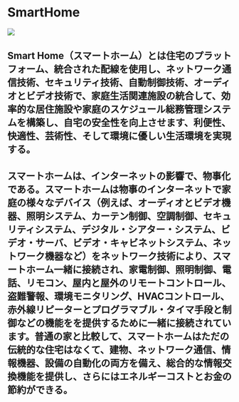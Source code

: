 # SmartHome

![](../images/smarthome1.png)



## Smart Home（スマートホーム）とは住宅のプラットフォーム、統合された配線を使用し、ネットワーク通信技術、セキュリティ技術、自動制御技術、オーディオとビデオ技術で、家庭生活関連施設の統合して、効率的な居住施設や家庭のスケジュール総務管理システムを構築し、自宅の安全性を向上させます、利便性、快適性、芸術性、そして環境に優しい生活環境を実現する。
## スマートホームは、インターネットの影響で、物事化である。スマートホームは物事のインターネットで家庭の様々なデバイス（例えば、オーディオとビデオ機器、照明システム、カーテン制御、空調制御、セキュリティシステム、デジタル・シアター・システム、ビデオ・サーバ、ビデオ・キャビネットシステム、ネットワーク機器など）をネットワーク技術により、スマートホーム一緒に接続され、家電制御、照明制御、電話、リモコン、屋内と屋外のリモートコントロール、盗難警報、環境モニタリング、HVACコントロール、赤外線リピーターとプログラマブル・タイマ手段と制御などの機能をを提供するために一緒に接続されています。普通の家と比較して、スマートホームはただの伝統的な住宅はなくて、建物、ネットワーク通信、情報機器、設備の自動化の両方を備え、総合的な情報交換機能を提供し、さらにはエネルギーコストとお金の節約ができる。
